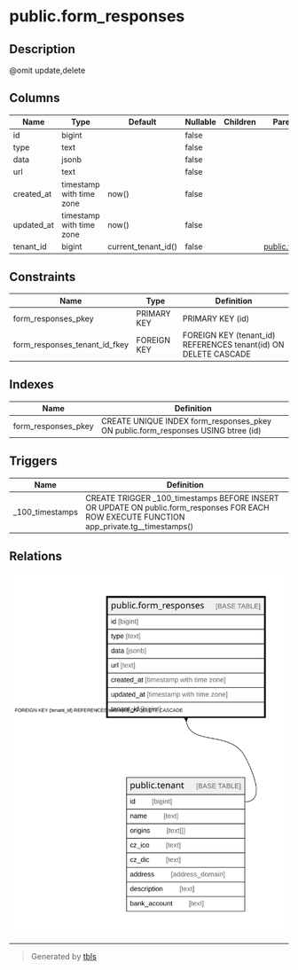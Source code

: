# public.form_responses

## Description

@omit update,delete

## Columns

| Name | Type | Default | Nullable | Children | Parents | Comment |
| ---- | ---- | ------- | -------- | -------- | ------- | ------- |
| id | bigint |  | false |  |  |  |
| type | text |  | false |  |  |  |
| data | jsonb |  | false |  |  |  |
| url | text |  | false |  |  |  |
| created_at | timestamp with time zone | now() | false |  |  |  |
| updated_at | timestamp with time zone | now() | false |  |  |  |
| tenant_id | bigint | current_tenant_id() | false |  | [public.tenant](public.tenant.md) |  |

## Constraints

| Name | Type | Definition |
| ---- | ---- | ---------- |
| form_responses_pkey | PRIMARY KEY | PRIMARY KEY (id) |
| form_responses_tenant_id_fkey | FOREIGN KEY | FOREIGN KEY (tenant_id) REFERENCES tenant(id) ON DELETE CASCADE |

## Indexes

| Name | Definition |
| ---- | ---------- |
| form_responses_pkey | CREATE UNIQUE INDEX form_responses_pkey ON public.form_responses USING btree (id) |

## Triggers

| Name | Definition |
| ---- | ---------- |
| _100_timestamps | CREATE TRIGGER _100_timestamps BEFORE INSERT OR UPDATE ON public.form_responses FOR EACH ROW EXECUTE FUNCTION app_private.tg__timestamps() |

## Relations

![er](public.form_responses.svg)

---

> Generated by [tbls](https://github.com/k1LoW/tbls)
